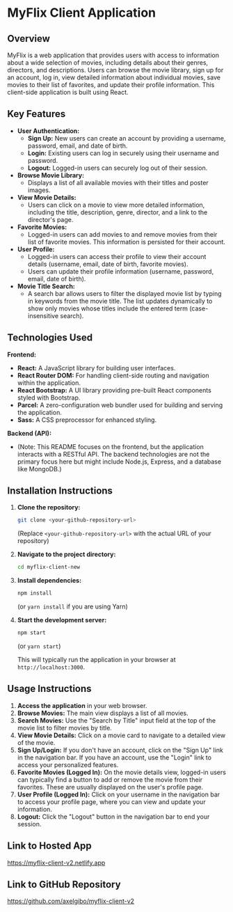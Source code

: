 # MyFlix Client Application

## Overview

MyFlix is a web application that provides users with access to information about a wide selection of movies, including details about their genres, directors, and descriptions. Users can browse the movie library, sign up for an account, log in, view detailed information about individual movies, save movies to their list of favorites, and update their profile information. This client-side application is built using React.

## Key Features

* **User Authentication:**
    * **Sign Up:** New users can create an account by providing a username, password, email, and date of birth.
    * **Login:** Existing users can log in securely using their username and password.
    * **Logout:** Logged-in users can securely log out of their session.
* **Browse Movie Library:**
    * Displays a list of all available movies with their titles and poster images.
* **View Movie Details:**
    * Users can click on a movie to view more detailed information, including the title, description, genre, director, and a link to the director's page.
* **Favorite Movies:**
    * Logged-in users can add movies to and remove movies from their list of favorite movies. This information is persisted for their account.
* **User Profile:**
    * Logged-in users can access their profile to view their account details (username, email, date of birth, favorite movies).
    * Users can update their profile information (username, password, email, date of birth).
* **Movie Title Search:**
    * A search bar allows users to filter the displayed movie list by typing in keywords from the movie title. The list updates dynamically to show only movies whose titles include the entered term (case-insensitive search).

## Technologies Used

**Frontend:**

* **React:** A JavaScript library for building user interfaces.
* **React Router DOM:** For handling client-side routing and navigation within the application.
* **React Bootstrap:** A UI library providing pre-built React components styled with Bootstrap.
* **Parcel:** A zero-configuration web bundler used for building and serving the application.
* **Sass:** A CSS preprocessor for enhanced styling.

**Backend (API):**

* (Note: This README focuses on the frontend, but the application interacts with a RESTful API. The backend technologies are not the primary focus here but might include Node.js, Express, and a database like MongoDB.)

## Installation Instructions

1.  **Clone the repository:**
    ```bash
    git clone <your-github-repository-url>
    ```
    (Replace `<your-github-repository-url>` with the actual URL of your repository)
2.  **Navigate to the project directory:**
    ```bash
    cd myflix-client-new
    ```
3.  **Install dependencies:**
    ```bash
    npm install
    ```
    (or `yarn install` if you are using Yarn)
4.  **Start the development server:**
    ```bash
    npm start
    ```
    (or `yarn start`)

    This will typically run the application in your browser at `http://localhost:3000`.

## Usage Instructions

1.  **Access the application** in your web browser.
2.  **Browse Movies:** The main view displays a list of all movies.
3.  **Search Movies:** Use the "Search by Title" input field at the top of the movie list to filter movies by title.
4.  **View Movie Details:** Click on a movie card to navigate to a detailed view of the movie.
5.  **Sign Up/Login:** If you don't have an account, click on the "Sign Up" link in the navigation bar. If you have an account, use the "Login" link to access your personalized features.
6.  **Favorite Movies (Logged In):** On the movie details view, logged-in users can typically find a button to add or remove the movie from their favorites. These are usually displayed on the user's profile page.
7.  **User Profile (Logged In):** Click on your username in the navigation bar to access your profile page, where you can view and update your information.
8.  **Logout:** Click the "Logout" button in the navigation bar to end your session.


## Link to Hosted App

https://myflix-client-v2.netlify.app

## Link to GitHub Repository

https://github.com/axelgibo/myflix-client-v2

